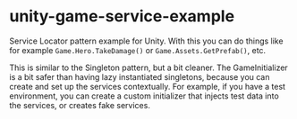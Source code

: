 # unity-game-service-example
Service Locator pattern example for Unity. With this you can do things like for example `Game.Hero.TakeDamage()` or `Game.Assets.GetPrefab()`, etc.

This is similar to the Singleton pattern, but a bit cleaner. The GameInitializer is a bit safer than having lazy instantiated singletons, because you can create and set up the services contextually. For example, if you have a test environment, you can create a custom initializer that injects test data into the services, or creates fake services.
